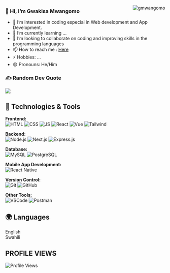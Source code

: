 <!---
<p align="right">
  <img src="https://github-readme-stats.vercel.app/api?username=gmwangomo&show_icons=true&hide_border=true" align="right">
</p>
--->

<!--
Top programming lang Used
--->
<p aligin="right">
  <img align="right" src="https://github-readme-stats.vercel.app/api/top-langs?username=gmwangomo&show_icons=true&locale=en&layout=compact" alt="gmwangomo" />
</p>

### 👋 Hi, I’m Gwakisa Mwangomo
- 👀 I’m interested in coding especial in Web development and App Development.
- 🌱 I’m currently learning ...
- 💞️ I’m looking to collaborate on coding and improving skills in the programming languages 
- 📫 How to reach me : [Here](mailto:galemtech@gmail.com)
- ⚡ Hobbies: ...
- 😄 Pronouns: He/Him

### ✍️ Random Dev Quote
![](https://quotes-github-readme.vercel.app/api?type=horizontal&theme=radical)

## 🔧 Technologies & Tools
<!---
<img alt="Javascript" align="left" src="https://img.shields.io/badge/javascript-%23323330.svg?style=for-the-badge&logo=javascript&logoColor=%23F7DF1E" />
<img alt="Node.js"  src="https://img.shields.io/badge/node.js-6DA55F?style=for-the-badge&logo=node.js&logoColor=white" />
<img alt="React.js" align="left"  src="https://img.shields.io/badge/react-%2320232a.svg?style=for-the-badge&logo=react&logoColor=%2361DAFB" />
<img alt="React Native" align="left"  src="https://img.shields.io/badge/react_native-%2320232a.svg?style=for-the-badge&logo=react&logoColor=%2361DAFB" />
<img alt="Vue.js" src="https://img.shields.io/badge/vuejs-%2335495e.svg?style=for-the-badge&logo=vuedotjs&logoColor=%234FC08D" />
--->

**Frontend:**  
  ![HTML](https://img.shields.io/badge/HTML5-E34F26?style=for-the-badge&logo=html5&logoColor=white)
  ![CSS](https://img.shields.io/badge/CSS3-1572B6?style=for-the-badge&logo=css3&logoColor=white)
  ![JS](https://img.shields.io/badge/JavaScript-61DAFB?style=for-the-badge&logo=javascript&logoColor=white)
  ![React](https://img.shields.io/badge/React-61DAFB?style=for-the-badge&logo=react&logoColor=white)
  ![Vue](https://img.shields.io/badge/Vuejs-61DAFB?style=for-the-badge&logo=vuejs&logoColor=white)
  ![Tailwind](https://img.shields.io/badge/Tailwind-7952B3?style=for-the-badge&logo=tailwind&logoColor=white)

**Backend:**  
  ![Node.js](https://img.shields.io/badge/Node.js-43853D?style=for-the-badge&logo=node.js&logoColor=white)
  ![Next.js](https://img.shields.io/badge/Next.js-43853D?style=for-the-badge&logo=next.js&logoColor=white)
  ![Express.js](https://img.shields.io/badge/Express.js-000000?style=for-the-badge&logo=express&logoColor=white)
  <!--
  ![FastAPI](https://img.shields.io/badge/FastAPI-092E20?style=for-the-badge&logo=fastapi&logoColor=white)
  ![Laravel](https://img.shields.io/badge/Laravel-092E20?style=for-the-badge&logo=laravel&logoColor=white)
  --->
**Database:**  
  ![MySQL](https://img.shields.io/badge/MySQL-336791?style=for-the-badge&logo=mysql&logoColor=white)
  ![PostgreSQL](https://img.shields.io/badge/PostgreSQL-336791?style=for-the-badge&logo=PostgreSQL&logoColor=white)

**Mobile App Development:**  
  ![React Native](https://img.shields.io/badge/React_Native-61DAFB?style=for-the-badge&logo=react&logoColor=white)

**Version Control:**  
  ![Git](https://img.shields.io/badge/Git-F05032?style=for-the-badge&logo=git&logoColor=white)
  ![GitHub](https://img.shields.io/badge/GitHub-181717?style=for-the-badge&logo=github&logoColor=white)

**Other Tools:**  
  ![VSCode](https://img.shields.io/badge/VS_Code-007ACC?style=for-the-badge&logo=visual-studio-code&logoColor=white)
  ![Postman](https://img.shields.io/badge/Postman-FF6C37?style=for-the-badge&logo=postman&logoColor=white)

## 🌍 Languages 
English <br/>
Swahili

## PROFILE VIEWS
![Profile Views](https://komarev.com/ghpvc/?username=gmwangomo)

<!---

Adding the details on the techstaff i used

## Tech Stack

- **Frontend:**  
  ![React](https://img.shields.io/badge/React-61DAFB?style=for-the-badge&logo=react&logoColor=white)
  ![HTML](https://img.shields.io/badge/HTML5-E34F26?style=for-the-badge&logo=html5&logoColor=white)
  ![CSS](https://img.shields.io/badge/CSS3-1572B6?style=for-the-badge&logo=css3&logoColor=white)
  ![Bootstrap](https://img.shields.io/badge/Bootstrap-7952B3?style=for-the-badge&logo=bootstrap&logoColor=white)

- **Backend:**  
  ![Node.js](https://img.shields.io/badge/Node.js-43853D?style=for-the-badge&logo=node.js&logoColor=white)
  ![Express.js](https://img.shields.io/badge/Express.js-000000?style=for-the-badge&logo=express&logoColor=white)
  ![FastAPI](https://img.shields.io/badge/FastAPI-092E20?style=for-the-badge&logo=django&logoColor=white)
  ![Laravel](https://img.shields.io/badge/Laravel-092E20?style=for-the-badge&logo=django&logoColor=white)

- **Database:**  
  ![MongoDB](https://img.shields.io/badge/MongoDB-47A248?style=for-the-badge&logo=mongodb&logoColor=white)
  ![MySQL](https://img.shields.io/badge/MySQL-336791?style=for-the-badge&logo=postgresql&logoColor=white)

- **Mobile App Development:**  
  ![React Native](https://img.shields.io/badge/React_Native-61DAFB?style=for-the-badge&logo=react&logoColor=white)

- **Version Control:**  
  ![Git](https://img.shields.io/badge/Git-F05032?style=for-the-badge&logo=git&logoColor=white)
  ![GitHub](https://img.shields.io/badge/GitHub-181717?style=for-the-badge&logo=github&logoColor=white)

- **Other Tools:**  
  ![VSCode](https://img.shields.io/badge/VS_Code-007ACC?style=for-the-badge&logo=visual-studio-code&logoColor=white)
  ![Postman](https://img.shields.io/badge/Postman-FF6C37?style=for-the-badge&logo=postman&logoColor=white)
--->


<!---
gmwangomo/gmwangomo is a ✨ special ✨ repository because its `README.md` (this file) appears on your GitHub profile.
You can click the Preview link to take a look at your changes.
--->
